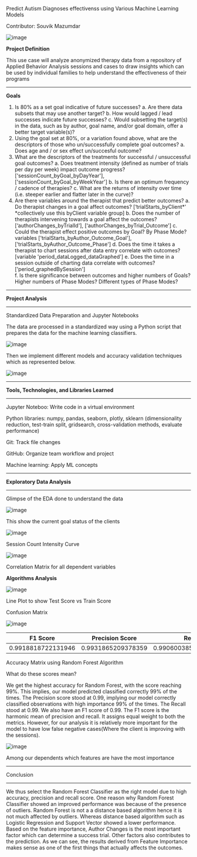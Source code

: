 Predict Autism Diagnoses effectivenss using Various Machine Learning Models

Contributor: Souvik Mazumdar

![image](https://user-images.githubusercontent.com/8531740/116724901-d711fe00-a9fe-11eb-9f00-154c6591434b.png)

<strong>Project Definition</strong>

This use case will analyze anonymized therapy data from a repository of Applied Behavior Analysis sessions and cases to draw insights which can be used by individual families to help understand the effectiveness of their programs

<hr/>

<strong>Goals</strong>

1)	Is 80% as a set goal indicative of future successes? 
a.	Are there data subsets that may use another target? 
b.	How would lagged / lead successes indicate future successes? 
c.	Would subsetting the target(s) in the data, such as by author, goal name, and/or goal domain, offer a better target variable(s)?  
2)	Using the goal set at 80%, or a variation found above, what are the descriptors of those who un/successfully complete goal outcomes? 
a.	Does age and / or sex effect un/succesful outcome? 
3)	What are the descriptors of the treatments for successful / unsuccessful goal outcomes?
a.	Does treatment intensity (defined as number of trials per day per week) impact outcome progress? ['sessionCount_byGoal_byDayYear'], ['sessionCount_byGoal_byWeekYear']
b.	Is there an optimum frequency / cadence of therapies? 
c.	What are the returns of intensity over time (i.e. steeper earlier and flatter later in the curve)?
4)	Are there variables around the therapist that predict better outcomes? 
a.	Do therapist changes in a goal affect outcomes? [‘trialStarts_byClient*’ *collectively use this byClient variable group]
b.	Does the number of therapists intervening towards a goal affect the outcomes? [‘authorChanges_byTrialId'], [‘authorChanges_byTrial_Outcome']
c.	Could the therapist effect positive outcomes by Goal? By Phase Mode? variables ['trialStarts_byAuthor_Outcome_Goal'], ['trialStarts_byAuthor_Outcome_Phase']
d.	Does the time it takes a therapist to chart sessions after data entry correlate with outcomes? [variable 'period_dataLogged_dataGraphed']
e.	Does the time in a session outside of charting data correlate with outcomes? ['period_graphedBySession']	
f.	Is there significance between outcomes and higher numbers of Goals? Higher numbers of Phase Modes? Different types of Phase Modes?

<hr/>

<strong> Project Analysis </strong>

<hr/>

Standardized Data Preparation and Jupyter Notebooks

The data are processed in a standardized way using a Python script that prepares the data for the machine learning classifiers.

![image](https://user-images.githubusercontent.com/8531740/116727103-c2833500-aa01-11eb-982a-4c07591da381.png)

 Then we implement different models and accuracy validation techniques which as represented below.

![image](https://user-images.githubusercontent.com/8531740/116727663-7a184700-aa02-11eb-84ec-01c3821405c3.png)

<hr />

<strong>Tools, Technologies, and Libraries Learned</strong>

<hr />

Jupyter Noteboo: Write code in a virtual environment

Python libraries</bold>: numpy, pandas, seaborn, plotly, sklearn (dimensionality reduction, test-train split, gridsearch, cross-validation methods, evaluate performance)

Git: Track file changes

GitHub: Organize team workflow and project

Machine learning: Apply ML concepts

<hr />

<strong> Exploratory Data Analysis </strong>

<hr />

Glimpse of the EDA done to understand the data

![image](https://user-images.githubusercontent.com/8531740/116728367-733e0400-aa03-11eb-8e8b-390361cdecf7.png)

This show the current goal status of the clients

![image](https://user-images.githubusercontent.com/8531740/116728670-d334aa80-aa03-11eb-8f46-ae1c1b3e452f.png)
 
Session Count Intensity Curve
 
![image](https://user-images.githubusercontent.com/8531740/116728788-f95a4a80-aa03-11eb-8f49-be86a6657cf2.png)

Correlation Matrix for all dependent variables

<strong> Algorithms Analysis </strong>

![image](https://user-images.githubusercontent.com/8531740/116728922-27d82580-aa04-11eb-80d4-a9320cc567b6.png)

Line Plot to show Test Score vs Train Score

Confusion Matrix

![image](https://user-images.githubusercontent.com/8531740/116729050-5229e300-aa04-11eb-82cb-abf07bb788da.png)

| F1 Score      | Precision Score         | Recall Score  |
| ------------- |:-------------:| -----:|
| 0.9918818722131946     | 0.9931865209378359 |0.9906003851387001 |

Accuracy Matrix using Random Forest Algorithm

What do these scores mean?

We get the highest accuracy for Random Forest, with the score reaching 99%. This implies, our model predicted classified correctly 99% of the times. 
The Precision score stood at 0.99, implying our model correctly classified observations with high importance 99% of the times. 
The Recall stood at 0.99. We also have an F1 score of 0.99. 
The F1 score is the harmonic mean of precision and recall. It assigns equal weight to both the metrics.
However, for our analysis it is relatively more important for the model to have low false negative cases(Where the client is improving with the sessions).

![image](https://user-images.githubusercontent.com/8531740/116730563-450df380-aa06-11eb-8167-d2f4fcb86524.png)

Among our dependents which features are have the most importance

<hr />

Conclusion

<hr />

We thus select the Random Forest Classifier as the right model due to high accuracy, precision and recall score. 
One reason why Random Forest Classifier showed an improved performance was because of the presence of outliers. 
Random Forest is not a a distance based algorithm hence it is not much affected by outliers. 
Whereas distance based algorithm such as Logistic Regression and Support Vector showed a lower performance. 
Based on the feature importance, Author Changes is the most important factor which can determine a success trial. 
Other factors also contributes to the prediction. As we can see, the results derived from Feature Importance makes sense as one of the first things that actually affects the outcomes.
